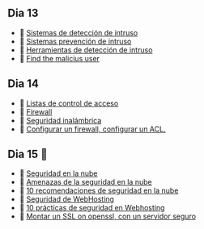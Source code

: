 ## Dia 13

- 📗 [Sistemas de detección de intruso](./intruder-detection-system.es.md)
- 📗 [Sistemas prevención de intruso](./intrusion-prevention-system.md)
- 📗 [Herramientas de detección de intruso](./intruder-detection-system-tools.es.md)
- 🧪 [Find the malicius user](https://github.com/breatheco-de/find-the-malicius-user)

## Dia 14

- 📗 [Listas de control de acceso](./access-control-lists.es.md)
- 📗 [Firewall](./firewall.es.md)
- 📗 [Seguridad inalámbrica](./wireless-security.es.md)
- 🧪 [Configurar un firewall, configurar un ACL.](https://github.com/breatheco-de/configuring-firewall-and-acl-exercise-tutorial)

## Dia 15 🔖

- 📗 [Seguridad en la nube](./cloud-security.es.md)
- 📗 [Amenazas de la seguridad en la nube](./cloud-security-threats.md)
- 📗 [10 recomendaciones de seguridad en la nube](./10-recomendations-cloud-clients-security.es.md)
- 📗 [Seguridad de WebHosting](./web-hosting-security.es.md)
- 📗 [10 prácticas de seguridad en Webhosting](./10-web-hosting-security-practices.es.md)
- 🧪 [Montar un SSL on openssl, con un servidor seguro](https://github.com/breatheco-de/set-up-an-SSL-in-openSSL-with-a-secure-server)
